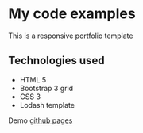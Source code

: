 # My code examples

This is a responsive portfolio template

## Technologies used

* HTML 5
* Bootstrap 3 grid
* CSS 3
* Lodash template

Demo [github pages](https://vovamelnyk.github.io/Portfolio/)
